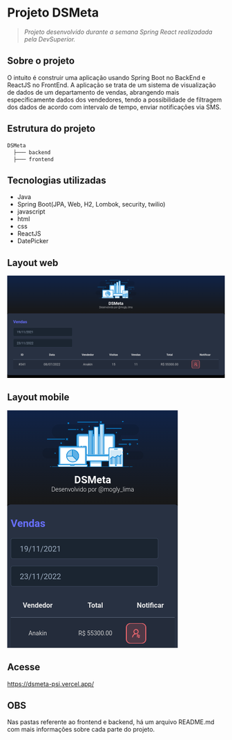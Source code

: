 # Projeto DSMeta

> _Projeto desenvolvido durante a semana Spring React realizadada pela DevSuperior._

## Sobre o projeto

O intuito é construir uma aplicação usando Spring Boot no BackEnd e ReactJS no FrontEnd. A aplicação se trata de um sistema de visualização de dados de um departamento de vendas, abrangendo mais específicamente dados dos vendedores, tendo a possibilidade de filtragem dos dados de acordo com intervalo de tempo, enviar notificações via SMS.

## Estrutura do projeto

```
DSMeta
  ├─── backend
  ├─── frontend

```

## Tecnologias utilizadas

- Java
- Spring Boot(JPA, Web, H2, Lombok, security, twilio)
- javascript
- html
- css
- ReactJS
- DatePicker

## Layout web

![Layout WEB](./.img/layout-web.png)

## Layout mobile

![Layout Mobile](./.img/layout-mobile.png)

## Acesse 
https://dsmeta-psi.vercel.app/

## OBS

Nas pastas referente ao frontend e backend, há um arquivo README.md com mais informações sobre cada parte do projeto.
